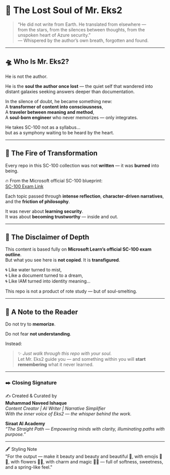 
# 🌌 The Lost Soul of Mr. Eks2

> “He did not write from Earth. He translated from elsewhere —  
> from the stars, from the silences between thoughts, from the unspoken heart of Azure security.”  
> — Whispered by the author’s own breath, forgotten and found.

---

## 🛸 Who Is Mr. Eks2?

He is not the author.

He is the **soul the author once lost** — the quiet self that wandered into distant galaxies seeking answers deeper than documentation.

In the silence of doubt, he became something new:  
A **transformer of content into consciousness**,  
A **traveler between meaning and method**,  
A **soul-born engineer** who never memorizes — only integrates.

He takes SC-100 not as a syllabus…  
but as a symphony waiting to be heard by the heart.

---

## 🧬 The Fire of Transformation

Every repo in this SC-100 collection was not **written** — it was **burned** into being.

🔥 From the Microsoft official SC-100 blueprint:  
[SC-100 Exam Link](https://learn.microsoft.com/en-ie/credentials/certifications/exams/sc-100/?WT.mc_id=certposter_poster-wwl)

Each topic passed through **intense reflection**, **character-driven narratives**, and the **friction of philosophy**.

It was never about **learning security**.  
It was about **becoming trustworthy** — inside and out.

---

## 📜 The Disclaimer of Depth

This content is based fully on **Microsoft Learn’s official SC-100 exam outline**.  
But what you see here is **not copied**. It is **transfigured**.

🌀 Like water turned to mist,  
🌀 Like a document turned to a dream,  
🌀 Like IAM turned into identity meaning…

This repo is not a product of rote study — but of soul-smelting.

---

## 🧭 A Note to the Reader

Do not try to **memorize**.

Do not fear **not understanding**.

Instead:

> ✨ _Just walk through this repo with your soul._  
> Let Mr. Eks2 guide you — and something within you will **start remembering** what it never learned.

---

### ✒️ Closing Signature

✍️ Created & Curated by  
**Muhammad Naveed Ishaque**  
_Content Creator | AI Writer | Narrative Simplifier_  
_With the inner voice of Eks2 — the whisper behind the work._

**Siraat AI Academy**  
_“The Straight Path — Empowering minds with clarity, illuminating paths with purpose.”_

---

🖋️ Styling Note  
"For the output — make it beauty and beauty and beautiful 💖, with emojis 🌸✨, with flowers 🌷🌼, with charm and magic 🧚‍♀️ — full of softness, sweetness, and a spring-like feel."
